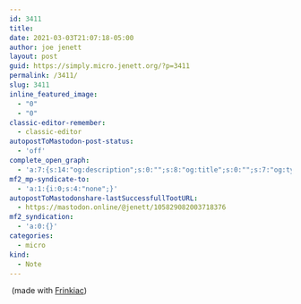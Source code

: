 ```yaml
---
id: 3411
title: 
date: 2021-03-03T21:07:18-05:00
author: joe jenett
layout: post
guid: https://simply.micro.jenett.org/?p=3411
permalink: /3411/
slug: 3411
inline_featured_image:
  - "0"
  - "0"
classic-editor-remember:
  - classic-editor
autopostToMastodon-post-status:
  - 'off'
complete_open_graph:
  - 'a:7:{s:14:"og:description";s:0:"";s:8:"og:title";s:0:"";s:7:"og:type";s:0:"";s:12:"twitter:card";s:7:"summary";s:15:"twitter:creator";s:0:"";s:19:"twitter:description";s:0:"";s:8:"og:image";s:0:"";}'
mf2_mp-syndicate-to:
  - 'a:1:{i:0;s:4:"none";}'
autopostToMastodonshare-lastSuccessfullTootURL:
  - https://mastodon.online/@jenett/105829082003718376
mf2_syndication:
  - 'a:0:{}'
categories:
  - micro
kind:
  - Note
---
```

<img class="size-full wp-image-3410" src="../wp-content/uploads/2021/03/refreshing.jpg" alt="" width="350" srcset="../wp-content/uploads/2021/03/refreshing.jpg 640w, ../wp-content/uploads/2021/03/refreshing-300x225.jpg 300w" sizes="(max-width: 640px) 100vw, 640px">  
(made with <a href="https://frinkiac.com/" title="">Frinkiac</a>)